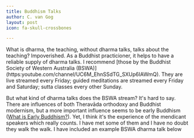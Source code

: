 ```yaml
---
title: Buddhism Talks
author: C. van Gog
layout: post
icon: fa-skull-crossbones

---
```

<p>What is dharma, the teaching, without dharma talks, talks about the teaching? Impoverished. As a Buddhist practicioner, it helps to have a reliable supply of dharma talks. I recommend [those by the Buddhist Society of Western Australia (BSWA)](https:youtube.com/channel/UC6M_EhnSSdTG_SXUp6IAWmQ). They are live streamed every Friday; guided meditations are streamed every Friday and Saturday; sutta classes every other Sunday.

But what kind of dharma talks does the BSWA stream? It's hard to say. There are influences of both Theravāda orthodoxy and Buddhist modernism, but a more important influence seems to be early Buddhism ([What is Early Buddhism?](cuboids.page.link/eb])). Yet, I think it's the experience of the mendicant speakers which really counts. I have met some of them and I have no doubt they walk the walk. I have included an example BSWA dharma talk below

<span class="image left"><img src="{{ 'assets/images/bswa2.png' | relative_url }}" alt="" /></span>
<!--stackedit_data:
eyJoaXN0b3J5IjpbMTcyODAxOTI5Nl19
-->